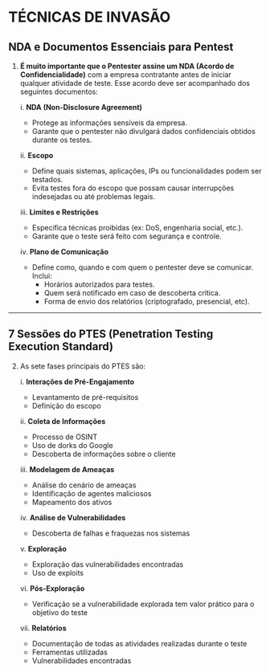 # TÉCNICAS DE INVASÃO

## NDA e Documentos Essenciais para Pentest

1. **É muito importante que o Pentester assine um NDA (Acordo de Confidencialidade)** com a empresa contratante antes de iniciar qualquer atividade de teste. Esse acordo deve ser acompanhado dos seguintes documentos:

   i. **NDA (Non-Disclosure Agreement)**  
   - Protege as informações sensíveis da empresa.  
   - Garante que o pentester não divulgará dados confidenciais obtidos durante os testes.

   ii. **Escopo**  
   - Define quais sistemas, aplicações, IPs ou funcionalidades podem ser testados.  
   - Evita testes fora do escopo que possam causar interrupções indesejadas ou até problemas legais.

   iii. **Limites e Restrições**  
   - Especifica técnicas proibidas (ex: DoS, engenharia social, etc.).  
   - Garante que o teste será feito com segurança e controle.

   iv. **Plano de Comunicação**  
   - Define como, quando e com quem o pentester deve se comunicar.  
     Inclui:
     - Horários autorizados para testes.
     - Quem será notificado em caso de descoberta crítica.
     - Forma de envio dos relatórios (criptografado, presencial, etc).

---

## 7 Sessões do PTES (Penetration Testing Execution Standard)

2. As sete fases principais do PTES são:

   i. **Interações de Pré-Engajamento**  
   - Levantamento de pré-requisitos  
   - Definição do escopo

   ii. **Coleta de Informações**  
   - Processo de OSINT  
   - Uso de dorks do Google  
   - Descoberta de informações sobre o cliente

   iii. **Modelagem de Ameaças**  
   - Análise do cenário de ameaças  
   - Identificação de agentes maliciosos  
   - Mapeamento dos ativos

   iv. **Análise de Vulnerabilidades**  
   - Descoberta de falhas e fraquezas nos sistemas

   v. **Exploração**  
   - Exploração das vulnerabilidades encontradas  
   - Uso de exploits

   vi. **Pós-Exploração**  
   - Verificação se a vulnerabilidade explorada tem valor prático para o objetivo do teste

   vii. **Relatórios**  
   - Documentação de todas as atividades realizadas durante o teste  
   - Ferramentas utilizadas  
   - Vulnerabilidades encontradas
